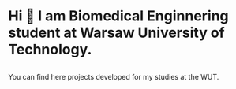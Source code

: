 # Hi 👋 I am Biomedical Enginnering student at Warsaw University of Technology.

## 
You can find here projects developed for my studies at the WUT. 

<!---
ksalekk/ksalekk is a ✨ special ✨ repository because its `README.md` (this file) appears on your GitHub profile.
You can click the Preview link to take a look at your changes.
--->
